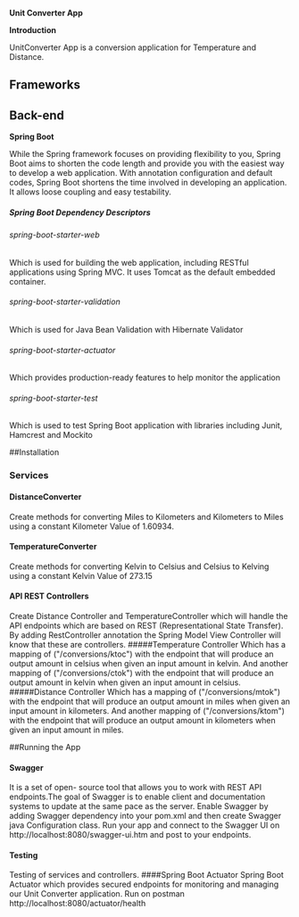 **Unit Converter App**

**Introduction** 

UnitConverter App is a conversion application for Temperature and Distance. 

## Frameworks
## Back-end
**Spring Boot**

While the Spring framework focuses on providing flexibility to you, Spring Boot aims to shorten the code length and provide you with the easiest way to develop a web application. With annotation configuration and default codes, Spring Boot shortens the time involved in developing an application. It allows loose coupling and easy testability.
##### Spring Boot Dependency Descriptors
###### spring-boot-starter-web
Which is used for building the web application, including RESTful applications using Spring MVC. It uses Tomcat as the default embedded container.
###### spring-boot-starter-validation
Which is used for Java Bean Validation with Hibernate Validator
###### spring-boot-starter-actuator
Which provides production-ready features to help monitor the application
###### spring-boot-starter-test
Which is used to test Spring Boot application with libraries including Junit, Hamcrest and Mockito

##Installation
### Services
#### DistanceConverter
Create methods for converting Miles to Kilometers and Kilometers to Miles using a constant Kilometer Value of 1.60934.
#### TemperatureConverter
Create methods for converting Kelvin to Celsius and Celsius to Kelving using a constant Kelvin Value of 273.15

#### API REST Controllers
Create Distance Controller and TemperatureController which will handle the API endpoints which are based on REST (Representational State Transfer). By adding RestController annotation the Spring Model View Controller will know that these are controllers.
#####Temperature Controller
Which has a mapping of ("/conversions/ktoc") with the endpoint that will produce an output amount in celsius when given an input amount in kelvin.
And another mapping of ("/conversions/ctok")  with the endpoint that will produce an output amount in kelvin when given an input amount in celsius.
#####Distance Controller
Which has a mapping of ("/conversions/mtok") with the endpoint that will produce an output amount in miles when given an input amount in kilometers.
And another mapping of ("/conversions/ktom")  with the endpoint that will produce an output amount in kilometers when given an input amount in miles.

##Running the App
#### Swagger
It is a set of open- source tool that allows you to work with REST API endpoints.The goal of Swagger is to enable client and documentation systems to update at the same pace as the server. Enable Swagger by adding Swagger dependency into your pom.xml and then create Swagger java Configuration class. Run your app and connect to the Swagger UI on http://localhost:8080/swagger-ui.htm and post to your endpoints. 
#### Testing
Testing of services and controllers.
####Spring Boot Actuator
Spring Boot Actuator which provides secured endpoints for monitoring and managing our Unit Converter application. Run on postman http://localhost:8080/actuator/health
